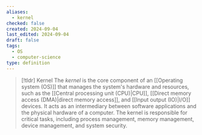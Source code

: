 ```yaml
---
aliases:
  - kernel
checked: false
created: 2024-09-04
last_edited: 2024-09-04
draft: false
tags:
  - OS
  - computer-science
type: definition
---
```

>[!tldr] Kernel
>The *kernel* is the core component of an [[Operating system (OS)]] that manages the system's hardware and resources, such as the [[Central processing unit (CPU)|CPU]], [[Direct memory access (DMA)|direct memory access]], and [[Input output (IO)|I/O]] devices. It acts as an intermediary between software applications and the physical hardware of a computer. The kernel is responsible for critical tasks, including process management, memory management, device management, and system security.

